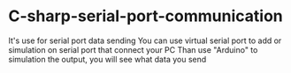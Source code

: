 # C-sharp-serial-port-communication

It's use for serial port data sending
You can use virtual serial port to add or simulation on serial port that connect your PC
Than use "Arduino" to simulation the output, you will see what data you send
